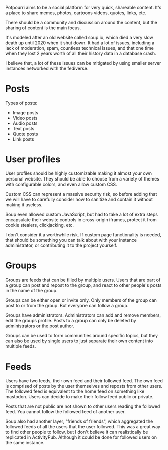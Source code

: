 Potpourri aims to be a social platform for very quick, shareable content. It's a place to share
memes, photos, cartoons videos, quotes, links, etc.

There should be a community and discussion around the content, but the sharing of content is the
main focus.

It's modeled after an old website called soup.io, which died a very slow death up until 2020 when
it shut down. It had a lot of issues, including a lack of moderation, spam, countless technical
issues, and that one time when they lost 2 years worth of all their history data in a database
crash.

I believe that, a lot of these issues can be mitigated by using smaller server instances networked
with the fediverse.

# Posts

Types of posts:

- Image posts
- Video posts
- Audio posts
- Text posts
- Quote posts
- Link posts

# User profiles

User profiles should be highly customizable making it almost your own personal website. They should
be able to choose from a variety of themes with configurable colors, and even allow custom CSS.

Custom CSS can represent a massive security risk, so before adding that we will have to carefully
consider how to sanitize and contain it without making it useless.

Soup even allowed custom JavaScript, but had to take a lot of extra steps encapsulate their website
controls in cross-origin iframes, protect it from cookie stealers, clickjacking, etc.

I don't consider it a worthwhile risk. If custom page functionality is needed, that should be
something you can talk about with your instance administrator, or contributing it to the project
yourself.

# Groups

Groups are feeds that can be filled by multiple users. Users that are part of a group can
post and repost to the group, and react to other people's posts in the name of the group.

Groups can be either open or invite only. Only members of the group can post to or from the group.
But everyone can follow a group.

Groups have administrators. Administrators can add and remove members, edit the groups profile.
Posts to a group can only be deleted by administrators or the post author.

Groups can be used to form communities around specific topics, but they can also be used by single
users to just separate their own content into multiple feeds.

# Feeds

Users have two feeds, their own feed and their followed feed. The own feed is comprised of posts
by the user themselves and reposts from other users. The followed feed is equivalent to the home
feed on something like mastodon. Users can decide to make their follow feed public or private.

Posts that are not public are not shown to other users reading the followed feed. You cannot follow
the followed feed of another user.

Soup also had another layer, "friends of friends", which aggregated the followed feeds of all the
users that the user followed. This was a great way to find other people to follow, but I don't
believe it can realistically be replicated in ActivityPub. Although it could be done for followed
users on the same instance.
